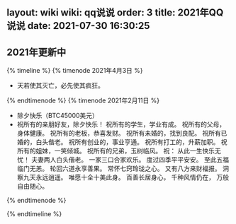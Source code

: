 layout: wiki
wiki: qq说说
order: 3
title: 2021年QQ说说
date: 2021-07-30 16:30:25
---
## 2021年更新中

{% timeline %}
{% timenode 2021年4月3日 %}

- 天若使其灭亡，必先使其疯狂。

{% endtimenode %}
{% timenode 2021年2月11日 %}

- 除夕快乐（BTC45000美元）
- 祝所有的亲朋好友，除夕快乐！
祝所有的学生，学业有成。
祝所有的父母，身体健康。
祝所有的老板，恭喜发财。
祝所有未婚的，找到良配。
祝所有已婚的，白头偕老。
祝所有创业的，事业亨通。
祝所有打工的，升薪加职。
祝所有的姐妹，一笑倾城。
祝所有的兄弟，玉树临风。
祝：
从此一生快乐无忧！
夫妻两人白头偕老。
一家三口合家欢乐。
度过四季平平安安。
至此五福临门无恙。
轮回六道永享善果。
常怀七窍玲珑之心。
又有八方来财福报。
洞察九天永远逍遥。
唯愿十全十美此身。
百善长居身心，
千种风情仍在，
万般自由随心。


{% endtimenode %}

{% endtimeline %}
